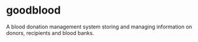 # goodblood
A blood donation management system storing and managing information on donors, recipients and blood banks.
